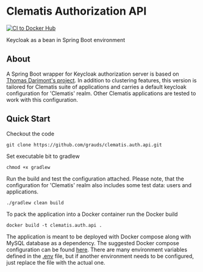 # Clematis Authorization API
[![CI to Docker Hub](https://github.com/grauds/clematis.auth.api/actions/workflows/CI_to_Docker_Hub.yml/badge.svg)](https://github.com/grauds/clematis.auth.api/actions/workflows/CI_to_Docker_Hub.yml)

Keycloak as a bean in Spring Boot environment

## About

A Spring Boot wrapper for Keycloak authorization server is based on [Thomas Darimont's project](https://github.com/thomasdarimont/embedded-spring-boot-keycloak-server). In addition to clustering features, this version is tailored for Clematis suite of applications and carries a default keycloak configuration for 'Clematis' realm. Other Clematis applications are tested to work with this configuration.

## Quick Start

Checkout the code

```
git clone https://github.com/grauds/clematis.auth.api.git
```
Set executable bit to gradlew
```
chmod +x gradlew
```
Run the build and test the configuration attached. Please note, that the configuration for 'Clematis' realm also includes some test data: users and applications.
```
./gradlew clean build
```
To pack the application into a Docker container run the Docker build
```
docker build -t clematis.auth.api .
```
The application is meant to be deployed with Docker compose along with MySQL database as a dependency. The suggested Docker compose configuration can be found [here](https://github.com/grauds/clematis.auth.api/blob/main/jenkins/docker-compose.yaml). There are many environment variables defined in the [.env](https://github.com/grauds/clematis.auth.api/blob/main/jenkins/.env) file, but if another environment needs to be configured, just replace the file with the actual one. 



